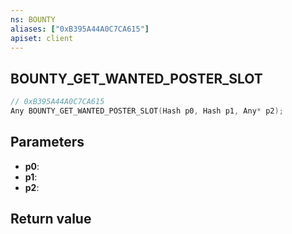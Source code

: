```yaml
---
ns: BOUNTY
aliases: ["0xB395A44A0C7CA615"]
apiset: client
---
```

## BOUNTY_GET_WANTED_POSTER_SLOT

```c
// 0xB395A44A0C7CA615
Any BOUNTY_GET_WANTED_POSTER_SLOT(Hash p0, Hash p1, Any* p2);
```


## Parameters
* **p0**:
* **p1**:
* **p2**:

## Return value